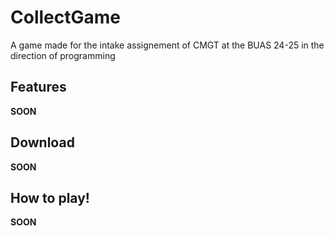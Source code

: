 # CollectGame
A game made for the intake assignement of CMGT at the BUAS 24-25 in the direction of programming

## Features
__SOON__ 

## Download
__SOON__ 

## How to play!
__SOON__ 
